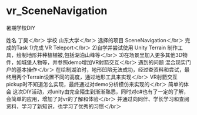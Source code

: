# vr_SceneNavigation
暑期学校DIY


姓名  丁昊＜/br＞
学校  山东大学＜/br＞
选择的项目  SceneNavigation＜/br＞
完成的Task  1)完成 VR Teleport＜/br＞
            2)自学并尝试使用 Unity Terrain 制作工具，绘制地形并种植植被,包括湖泊山峰等＜/br＞
            3)在场景里加入更多其他3D物件，如城堡人物等，并参照demo增加VR射箭交互＜/br＞
遇到的问题  混合现实门户的基本操作＜/br＞
            在绘制湖泊时，地形凹陷无法成功，经过查资料和尝试，最终用两个Terrain设置不同的高度，通过地形工具来实现＜/br＞
            VR射箭交互pickup时不知道怎么实现，最终通过对demo分析模仿来实现的＜/br＞
简单的体会  这次DIY活动，对unity由完全陌生到渐渐熟悉，同时对c#也有了一定的了解，会简单的应用，增加了对vr的了解和体验＜/br＞
            并通过向同伴、学长学习和查阅资料，学习了新知识，也学习了优秀的习惯＜/br＞
